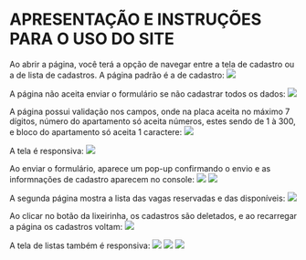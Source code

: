 # APRESENTAÇÃO E INSTRUÇÕES PARA O USO DO SITE

Ao abrir a página, você terá a opção de navegar entre a tela de cadastro ou a de lista de cadastros.
A página padrão é a de cadastro:
<img src="Assets/Readme-Images/tela-cadastro.png">

A página não aceita enviar o formulário se não cadastrar todos os dados:
<img src="Assets/Readme-Images/tela-cadastro-campos-obrigatorios.png">

A página possui validação nos campos, onde na placa aceita no máximo 7 dígitos, número do apartamento só aceita números, estes sendo de 1 à 300, e bloco do apartamento só aceita 1 caractere:
<img src="Assets/Readme-Images/tela-cadastro-validacao-campos.png">

A tela é responsiva:
<img src="Assets/Readme-Images/tela-cadastro-responsiva.png">

Ao enviar o formulário, aparece um pop-up confirmando o envio e as informnações de cadastro aparecem no console:
<img src="Assets/Readme-Images/pop-up.png">
<img src="Assets/Readme-Images/informacoes-console.png">

A segunda página mostra a lista das vagas reservadas e das disponíveis:
<img src="Assets/Readme-Images/tela-listas.png">

Ao clicar no botão da lixeirinha, os cadastros são deletados, e ao recarregar a página os cadastros voltam:
<img src="Assets/Readme-Images/tela-listas-vazia.png">

A tela de listas também é responsiva:
<img src="Assets/Readme-Images/tela-listas-responsivo.png">
<img src="Assets/Readme-Images/tela-listas-responsivo-2.png">
<img src="Assets/Readme-Images/tela-listas-responsivo-3.png">
